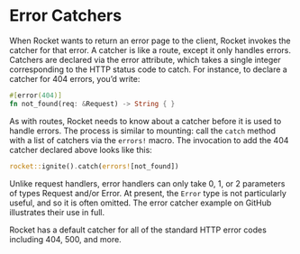 # Error Catchers

When Rocket wants to return an error page to the client, Rocket invokes the
catcher for that error. A catcher is like a route, except it only handles
errors. Catchers are declared via the error attribute, which takes a single
integer corresponding to the HTTP status code to catch. For instance, to
declare a catcher for 404 errors, you’d write:

```rust
#[error(404)]
fn not_found(req: &Request) -> String { }
```

As with routes, Rocket needs to know about a catcher before it is used to
handle errors. The process is similar to mounting: call the `catch` method
with a list of catchers via the `errors!` macro. The invocation to add the
404 catcher declared above looks like this:

```rust
rocket::ignite().catch(errors![not_found])
```

Unlike request handlers, error handlers can only take 0, 1, or 2 parameters
of types Request and/or Error. At present, the `Error` type is not
particularly useful, and so it is often omitted. The error catcher example on
 GitHub illustrates their use in full.

Rocket has a default catcher for all of the standard HTTP error codes
including 404, 500, and more.